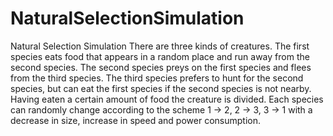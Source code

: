 # NaturalSelectionSimulation
Natural Selection Simulation
There are three kinds of creatures. The first species eats food that appears in a random place and run away from the second species. The second species preys on the first species and flees from the third species. The third species prefers to hunt for the second species, but can eat the first species if the second species is not nearby. Having eaten a certain amount of food the creature is divided. Each species can randomly change according to the scheme 1 -> 2, 2 -> 3, 3 -> 1 with a decrease in size, increase in speed and power consumption.
